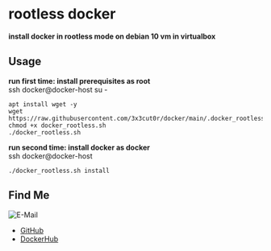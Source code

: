 # rootless docker

**install docker in rootless mode on debian 10 vm in virtualbox**

## Usage

**run first time: install prerequisites as root**  
ssh docker@docker-host
su -
```shell
apt install wget -y
wget https://raw.githubusercontent.com/3x3cut0r/docker/main/.docker_rootless_vbox/docker_rootless.sh
chmod +x docker_rootless.sh
./docker_rootless.sh
```

**run second time: install docker as docker**  
ssh docker@docker-host
```shell
./docker_rootless.sh install
```

## Find Me <a name="findme"></a>

![E-Mail](https://img.shields.io/badge/E--Mail-executor55%40gmx.de-red)
* [GitHub](https://github.com/3x3cut0r)
* [DockerHub](https://hub.docker.com/u/3x3cut0r)
